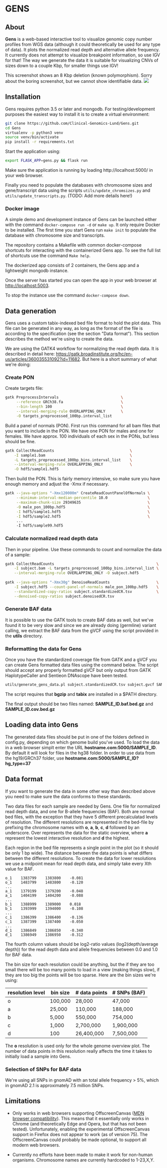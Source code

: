 # GENS


## About

**Gens** is a web-based interactive tool to visualize genomic copy number profiles from WGS data (although it could theoretically be used for any type of data). It plots the normalized read depth and alternative allele frequency. It currently does not attempt to visualize breakpoint information, so use IGV for that! The way we generate the data it is suitable for visualizing CNVs of sizes down to a couple Kbp, for smaller things use IGV! 

This screenshot shows an 8 Kbp deletion (known polymorphism). Sorry about the boring screenshot, but we cannot show identifiable data.
<img src="images/gens_screenshot.png">

## Installation

Gens requires python 3.5 or later and mongodb. For testing/development purposes the easiest way to install it is to create a virtual environment:

``` bash
git clone https://github.com/Clinical-Genomics-Lund/Gens.git
cd Gens
virtualenv -p python3 venv
source venv/bin/activate
pip install -r requirements.txt
```

Start the application using:
``` bash
export FLASK_APP=gens.py && flask run
```

Make sure the application is running by loading http://localhost:5000/ in your web browser.

Finally you need to populate the databases with chromosome sizes and gene/transcript data using the scripts `utils/update_chromsizes.py` and `utils/update_transcripts.py`. (TODO: Add more details here!)

### Docker image

A simple demo and development instance of Gens can be launched either with the command `docker-compose run -d` or `make up`. It only require Docker to be installed. The first time you start Gens run `make init` to populate the database with chromosome size and transcripts.

The repository contains a Makefile with common docker-compose shortcuts for interacting with the containerized Gens app. To see the full list of shortcuts use the command `Make help`.

The dockerized app consists of 2 containers, the Gens app and a lightweight mongodb instance.

Once the server has started you can open the app in your web browser at [http://localhost:5003](http://localhost:5003).

To stop the instance use the command `docker-compose down`.

## Data generation

Gens uses a custom tabix-indexed bed file format to hold the plot data. This file can be generated in any way, as long as the format of the file is according to the specification (see the section "Data format"). This section describes the method we're using to create the data.

We are using the GATK4 workflow for normalizing the read depth data. It is described in detail here: https://gatk.broadinstitute.org/hc/en-us/articles/360035531092?id=11682. But here is a short summary of what we're doing:

### Create PON

Create targets file:
``` bash
gatk PreprocessIntervals                            \
     --reference GRCh38.fa                          \
     --bin-length 100                               \
     --interval-merging-rule OVERLAPPING_ONLY       \
     -O targets_preprocessed_100bp.interval_list
```

Build a panel of normals (PON). First run this command for all bam files that you want to include in the PON. We have one PON for males and one for females. We have approx. 100 individuals of each sex in the PONs, but less should be fine.
``` bash
gatk CollectReadCounts                                  \
    -I sample1.bam                                      \
    -L targets_preprocessed_100bp_bins.interval_list    \
    --interval-merging-rule OVERLAPPING_ONLY            \
    -O hdf5/sample1.hdf5
```

Then build the PON. This is fairly memory intensive, so make sure you have enough memory and adjust the -Xmx if necessary.
``` bash
gatk --java-options "-Xmx120000m" CreateReadCountPanelOfNormals \
     --minimum-interval-median-percentile 10.0                  \
     --maximum-chunk-size 29349635                              \
     -O male_pon_100bp.hdf5                                     \
     -I hdf5/sample1.hdf5                                       \
     -I hdf5/sample2.hdf5                                       \
     ...
     -I hdf5/sample99.hdf5
```

### Calculate normalized read depth data

Then in your pipeline. Use these commands to count and normalize the data of a sample:

``` bash
gatk CollectReadCounts                                              \
    -I subject.bam -L targets_preprocessed_100bp_bins.interval_list \
    --interval-merging-rule OVERLAPPING_ONLY -O subject.hdf5
                                                                                                                                            
gatk --java-options "-Xmx30g" DenoiseReadCounts                     \
    -I subject.hdf5 --count-panel-of-normals male_pon_100bp.hdf5    \
    --standardized-copy-ratios subject.standardizedCR.tsv           \
    --denoised-copy-ratios subject.denoisedCR.tsv
```

### Generate BAF data

It is possible to use the GATK tools to create BAF data as well, but we've found it to be very slow and since we are already doing (germline) variant calling, we extract the BAF data from the gVCF using the script provided in the **utils** directory.

### Reformatting the data for Gens

Once you have the standardized coverage file from GATK and a gVCF you can create Gens formatted data files using the command below. The script should accept any properly formatted gVCF but only output from GATK HaplotypeCaller and Sentieon DNAscope have been tested.

``` bash
utils/generate_gens_data.pl subject.standardizedCR.tsv subject.gvcf SAMPLE_ID gnomad_hg38.0.05.txt.gz
```

The script requires that **bgzip** and **tabix** are installed in a $PATH directory. 

The final output should be two files named: **SAMPLE_ID.baf.bed.gz** and **SAMPLE_ID.cov.bed.gz**

## Loading data into Gens

The generated data files should be put in one of the folders defined in config.py, depending on which genome build you've used. To load the data in a web browser simplt enter the URL **hostname.com:5000/SAMPLE_ID**. By default it will look for files in the hg38 folder. In order to use data from the hg19/GRCh37 folder, use **hostname.com:5000/SAMPLE_ID?hg_type=37** 


## Data format

If you want to generate the data in some other way than described above you need to make sure the data conforms to these standards.

Two data files for each sample are needed by Gens. One file for normalized read depth data, and one for B-allele frequencies (BAF). Both are normal bed files, with the exception that they have 5 different precalculatad levels of resolution. The different resolutions are represented in the bed-file by prefixing the chromosome names with **o**, **a**, **b**, **c**, **d** followed by an underscore. Over represents the data for the static overview, where **a** represent the lowest interactive resolution and **d** the highest.

Each region in the bed file represents a single point in the plot (so it should be only 1 bp wide). The distance between the data points is what differs between the different resolutions. To create the data for lower resolutions we use a midpoint mean for read depth data, and simply take every Xth value for BAF.

```
o_1    1383799    1383800    -0.081
o_1    1483799    1483800    -0.120
...
a_1    1379199    1379200    -0.048
a_1    1404199    1404200    -0.088
...
b_1    1388999    1389000    0.018
b_1    1393999    1394000    -0.108
...
c_1    1386399    1386400    -0.136
c_1    1387399    1387400    -0.050
...
d_1    1386849    1386850    -0.340
d_1    1386949    1386950    -0.312
```

The fourth column values should be log2-ratio values (log2(depth/average depth)) for the read depth data and allele frequencies between 0.0 and 1.0 for BAF data.

The bin size for each resolution could be anything, but the if they are too small there will be too many points to load in a view (making things slow), if they are too big the points will be too sparse. Here are the bin sizes we're using:

| resolution level | bin size | # data points | # SNPs (BAF)     |
|------------------|----------|---------------|------------------|
| o                | 100,000  | 28,000        | 47,000           |
| a                | 25,000   | 110,000       | 188,000          |
| b                | 5,000    | 550,000       | 754,000          |
| c                | 1,000    | 2,700,000     | 1,900,000        |
| d                | 100      | 26,400,000    | 7,500,000        |


The **o** resolution is used only for the whole genome overview plot. The number of data points in this resolution really affects the time it takes to initially load a sample into Gens.

### Selection of SNPs for BAF data

We're using all SNPs in gnomAD with an total allele frequency > 5%, which in gnomAD 2.1 is approximately 7.5 million SNPs.

## Limitations

- Only works in web browsers supporting OffscreenCanvas ([MDN browser compatibility](https://developer.mozilla.org/en-US/docs/Web/API/OffscreenCanvas#Browser_compatibility)). This means that it essentially only works in Chrome (and theoretically Edge and Opera, but that has not been tested). Unfortunately, enabling the experimental OffscreenCanvas support in Firefox does not appear to work (as of version 75). The OffscreenCanvas could probably be made optional, to support all modern web browsers.

- Currently no efforts have been made to make it work for non-human organisms. Chromosome names are currently hardcoded to 1-23,X,Y.
